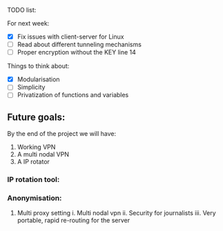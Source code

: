 TODO list:

For next week:

- [X] Fix issues with client-server for Linux
- [ ] Read about different tunneling mechanisms
- [ ] Proper encryption without the KEY line 14

Things to think about:
- [X] Modularisation
- [ ] Simplicity
- [ ] Privatization of functions and variables

## Future goals:

By the end of the project we will have:
1. Working VPN
2. A multi nodal VPN
3. A IP rotator

### IP rotation tool:

### Anonymisation:
1. Multi proxy setting
    i. Multi nodal vpn
    ii. Security for journalists
    iii. Very portable, rapid re-routing for the server
